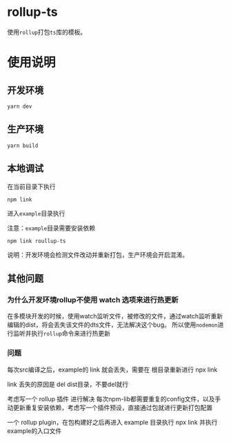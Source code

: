# rollup-ts

使用`rollup`打包`ts`库的模板。

# 使用说明

## 开发环境

```
yarn dev
```

## 生产环境

```
yarn build

```

## 本地调试

在当前目录下执行

```
npm link
```

进入`example`目录执行

注意：`example`目录需要安装依赖

```
npm link roullup-ts
```

说明：开发环境会检测文件改动并重新打包，生产环境会开启混淆。


## 其他问题

### 为什么开发环境rollup不使用 watch 选项来进行热更新

在多模块开发的时候，使用watch监听文件，被修改的文件，通过watch监听重新编辑的dist，将会丢失该文件的dts文件，无法解决这个bug。
所以使用`nodemon`进行监听并执行`rollup`命令来进行热更新

### 问题

每次src编译之后，example的 link 就会丢失，需要在 根目录重新进行 npx link

link 丢失的原因是  del dist目录，不要del就行


考虑写一个 rollup 插件 进行解决 每次npm-lib都需要重复的config文件，以及手动更新重复安装依赖，考虑写一个插件预设，直接通过包就进行更新打包配置

一个 rollup plugin，在包构建好之后再进入 example 目录执行 npx link 并执行 example的入口文件